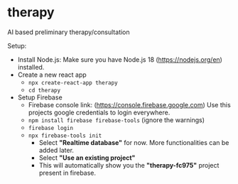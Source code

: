 # therapy
AI based preliminary therapy/consultation

Setup:
- Install Node.js: Make sure you have Node.js 18 (https://nodejs.org/en) installed.
- Create a new react app
  - `npx create-react-app therapy`
  - `cd therapy`
- Setup Firebase
  - Firebase console link: (https://console.firebase.google.com) Use this projects google credentials to login everywhere.  
  - `npm install firebase firebase-tools` (ignore the warnings)
  - `firebase login`
  - `npx firebase-tools init`
    - Select **"Realtime database"** for now. More functionalities can be added later.
    - Select **"Use an existing project"**
    - This will automatically show you the **"therapy-fc975"** project present in firebase.
